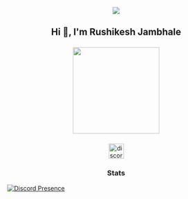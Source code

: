 <div align="center">
  <img src="https://visitor-badge.laobi.icu/badge?page_id=Rushikeshjambhale.Rushikeshjambhale&left_text=Rushikeshjambhale143"  />
</div>

###

<h2 align="center">Hi 👋, I'm  Rushikesh Jambhale</h2>

###

<div align="center">
  <img height="200" src="https://camo.githubusercontent.com/63fb68fa07ebc7468bbd74eb785b8fd6fcfccc7196187b8416eec1e246f9965d/68747470733a2f2f63646e2e646973636f72646170702e636f6d2f6174746163686d656e74732f313130383031373038313237313731373935312f313138353633313732323434303736313530342f746573742d747970696e672e6769663f65783d36353930353039362669733d363537646462393626686d3d6630663031653665393634373134363937663634343136313934393835656137376232373566323933373565663162373964383135376234383734313766366326"  />
</div>

###

<div align="center">
  <a href="https://discord.com/users/876529960980987904" target="_blank">
    <img src="https://img.shields.io/static/v1?message=Discord&logo=discord&label=&color=7289DA&logoColor=white&labelColor=&style=flat" height="35" alt="discord logo"  />
  </a>
</div>

<h3 align="center">Stats</h3>

  [![Discord Presence](https://lanyard.cnrad.dev/api/876529960980987904)](https://discord.com/users/876529960980987904)

</div>



###
